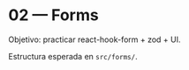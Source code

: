 # 02 — Forms

Objetivo: practicar react-hook-form + zod + UI.

Estructura esperada en `src/forms/`.

